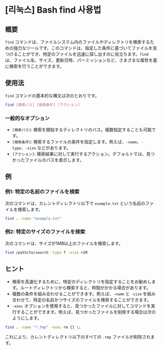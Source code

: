 # [리눅스] Bash find 사용법

## 概要
`find` コマンドは、ファイルシステム内のファイルやディレクトリを検索するための強力なツールです。このコマンドは、指定した条件に基づいてファイルを見つけることができ、特定のファイルを迅速に探し出すのに役立ちます。`find` は、ファイル名、サイズ、更新日時、パーミッションなど、さまざまな属性を基に検索を行うことができます。

## 使用法
`find` コマンドの基本的な構文は次のとおりです。

```bash
find [検索パス] [検索条件] [アクション]
```

### 一般的なオプション
- `[検索パス]`: 検索を開始するディレクトリのパス。複数指定することも可能です。
- `[検索条件]`: 検索するファイルの条件を指定します。例えば、`-name`、`-type`、`-size` などがあります。
- `[アクション]`: 検索結果に対して実行するアクション。デフォルトでは、見つかったファイルのパスを表示します。

## 例
### 例1: 特定の名前のファイルを検索
次のコマンドは、カレントディレクトリ以下で `example.txt` という名前のファイルを検索します。

```bash
find . -name "example.txt"
```

### 例2: 特定のサイズのファイルを検索
次のコマンドは、サイズが1MB以上のファイルを検索します。

```bash
find /path/to/search -type f -size +1M
```

## ヒント
- 検索を高速化するために、特定のディレクトリを指定することをお勧めします。ルートディレクトリから検索すると、時間がかかる場合があります。
- 複数の条件を組み合わせることができます。例えば、`-name` と `-size` を組み合わせて、特定の名前かつサイズのファイルを検索することができます。
- `-exec` オプションを使用すると、見つかったファイルに対してコマンドを実行することができます。例えば、見つかったファイルを削除する場合は次のようにします。

```bash
find . -name "*.tmp" -exec rm {} \;
```

これにより、カレントディレクトリ以下のすべての `.tmp` ファイルが削除されます。
